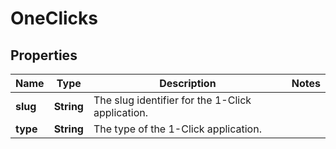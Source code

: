 

# OneClicks


## Properties

| Name | Type | Description | Notes |
|------------ | ------------- | ------------- | -------------|
|**slug** | **String** | The slug identifier for the 1-Click application. |  |
|**type** | **String** | The type of the 1-Click application. |  |



